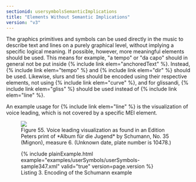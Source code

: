 ```yaml
---
sectionid: usersymbolsSemanticImplications
title: "Elements Without Semantic Implications"
version: "v3"
---
```


The graphics primitives and symbols can be used directly in the music to describe
text and
lines on a purely graphical level, without implying a specific logical meaning. If
possible,
however, more meaningful elements should be used. This means for example, "a tempo"
or "da
capo" should in general not be put inside {% include link elem="anchoredText" %}. Instead, {% include link elem="tempo" %} and {% include link elem="dir" %} should be used. Likewise, slurs and
ties should be encoded using their respective elements, not using {% include link elem="curve" %}, and for glissandi, {% include link elem="gliss" %} should be used instead of {% include link elem="line" %}.

An example usage for {% include link elem="line" %} is the visualization of voice leading,
which is not covered by a specific MEI element.

<figure class="figure"><img src="{{ site.baseurl }}/Images/modules/usersymbols/mignon.png" class="img-responsive"><figcaption class="figure-caption">Figure 55. Voice leading visualization as found in an Edition Peters print of *Album für
      die Jugend* by Schumann, No. 35 (Mignon), measure 6. (Unknown date, plate number
      is 10478.)
   </figcaption>
</figure>
<figure class="figure">{% include plainExample.html example="examples/userSymbols/userSymbols-sample347.xml" valid="true" version=page.version %}
   
   <figcaption class="figure-caption">Listing 3. Encoding of the Schumann example</figcaption>
</figure>